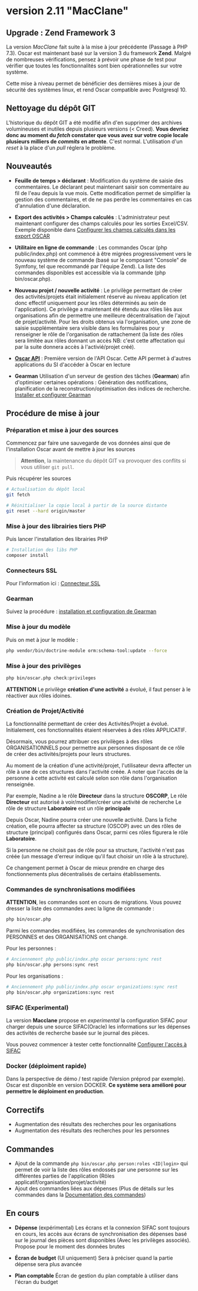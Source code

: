 # version 2.11 "MacClane"

## Upgrade : Zend Framework 3

La version *MacClane* fait suite à la mise à jour précédente (Passage à PHP 7.3). Oscar est maintenant basé sur la version 3 du framework **Zend**. Malgré de nombreuses vérifications, pensez à prévoir une phase de test pour vérifier que toutes les fonctionnalités sont bien opérationnelles sur votre système.

Cette mise à niveau permet de bénéficier des dernières mises à jour de sécurité des systèmes linux, et rend Oscar compatible avec Postgresql 10.

## Nettoyage du dépôt GIT

L'historique du dépôt GIT a été modifié afin d'en supprimer des archives volumineuses et inutiles depuis plusieurs versions (< Creed). **Vous devriez donc au moment du *fetch* constater que vous avez sur votre copie locale plusieurs milliers de *commits* en attente**. C'est normal. L'utilisation d'un *reset* à la place d'un *pull* réglera le problème.

## Nouveautés

 - **Feuille de temps > déclarant** :  Modification du système de saisie des commentaires. Le déclarant peut maintenant saisir son commentaire au fil de l'eau depuis la vue mois. Cette modification permet de simplifier la gestion des commentaires, et de ne pas perdre les commentaires en cas d'annulation d'une déclaration.

 - **Export des activités > Champs calculés** : L'administrateur peut maintenant configurer des champs calculés pour les sorties Excel/CSV. Exemple disponible dans [Configurer les champs calculés dans les export OSCAR](../activities-export.md)

 - **Utilitaire en ligne de commande** : Les commandes Oscar (php public/index.php) ont commencé à être migrées progressivement vers le nouveau système de commande (basé sur le composant "Console" de Symfony, tel que recommandé par l'équipe Zend). La liste des commandes disponibles est accessible via la commande (php bin/oscar.php).

 - **Nouveau projet / nouvelle activité** : Le privilège permettant de créer des activités/projets était initialement réservé au niveau application (et donc effectif uniquement pour les rôles déterminés au sein de l'application). Ce privilège a maintenant été étendu aux rôles liès aux organisations afin de permettre une meilleure décentralisation de l'ajout de projet/activité. Pour les droits obtenus via l'organisation, une zone de saisie supplémentaire sera visible dans les formulaires pour y renseigner le rôle de l'organisation de rattachement (la liste des rôles sera limitée aux rôles donnant un accès NB: c'est cette affectation qui par la suite donnera accès à l'activié/projet créé).
 
 - **[Oscar API](../config-api.md)** : Première version de l'API Oscar. Cette API permet à d'autres applications du SI d'accéder à Oscar en lecture 
 
 - **Gearman** Utilisation d'un serveur de gestion des tâches (**Gearman**) afin d'optimiser certaines opérations : Génération des notifications, planification de la reconstruction/optimisation des indices de recherche. [Installer et configurer Gearman](../config-gearman.md)
 
## Procédure de mise à jour

### Préparation et mise à jour des sources

Commencez par faire une sauvegarde de vos données ainsi que de l'installation Oscar avant de mettre à jour les sources

> **Attention**, la maintenance du dépôt GIT va provoquer des conflits si vous utiliser `git pull`.

Puis récupérer les sources

```bash
# Actualisation du dépôt local
git fetch

# Réinitialiser la copie local à partir de la source distante
git reset --hard origin/master
```


### Mise à jour des librairies tiers PHP

Puis lancer l'installation des librairies PHP

```bash
# Installation des libs PHP
composer install
```

### Connecteurs SSL

Pour l'information ici : [Connecteur SSL](../connectors.md#connection-avec-certificat)

### Gearman

Suivez la procédure : [installation et configuration de Gearman](../config-gearman.md)

### Mise à jour du modèle

Puis on met à jour le modèle : 

```bash
php vendor/bin/doctrine-module orm:schema-tool:update --force
```

### Mise à jour des privilèges
 
```bash
php bin/oscar.php check:privileges
``` 

**ATTENTION** Le privilège **création d'une activité** a évolué, il faut penser à le réactiver aux rôles idoines.

### Création de Projet/Activité

La fonctionnalité permettant de créer des Activités/Projet a évolué. Initialement, ces fonctionnalités étaient réservées à des rôles APPLICATIF.

Désormais, vous pourrez attribuer ces privilèges à des rôles ORGANISATIONNELS pour permettre aux personnes disposant de ce rôle de créer des activités/projets pour leurs structures. 

Au moment de la création d'une activité/projet, l'utilisateur devra affecter un rôle à une de ces structures dans l'activité créée. A noter que l'accès de la personne à cette activité est calculé selon son rôle dans l'organisation renseignée.

Par exemple, Nadine a le rôle **Directeur** dans la structure **OSCORP**,
Le rôle **Directeur** est autorisé à voir/modifier/créer une activité de recherche
Le rôle de structure **Laboratoire** est un rôle **principale**

Depuis Oscar, Nadine pourra créer une nouvelle activité. Dans la fiche création, elle pourra affecter sa structure (OSCOP) avec un des rôles de structure (principal) configurés dans Oscar, parmi ces rôles figurera le rôle **Laboratoire**.

Si la personne ne choisit pas de rôle pour sa structure, l'activité n'est pas créée (un message d'erreur indique qu'il faut choisir un rôle à la structure).

Ce changement permet à Oscar de mieux prendre en charge des fonctionnements plus décentralisés de certains établissements.

### Commandes de synchronisations modifiées

**ATTENTION**, les commandes sont en cours de migrations. Vous pouvez dresser la liste des commandes avec la ligne de commande : 

```bash
php bin/oscar.php
```

Parmi les commandes modifiées, les commandes de synchronisation des PERSONNES et des ORGANISATIONS ont changé.


Pour les personnes : 

```bash
# Anciennement php public/index.php oscar persons:sync rest
php bin/oscar.php persons:sync rest
```

Pour les organisations : 

```bash
# Anciennement php public/index.php oscar organizations:sync rest
php bin/oscar.php organizations:sync rest
```

### SIFAC (Experimental)
La version **Macclane** propose en *experimental* la configuration SIFAC pour charger depuis une source SIFAC(Oracle) les informations sur les dépenses des activités de recherche basée sur le journal des pièces.

Vous pouvez commencer à tester cette fonctionnalité [Configurer l'accès à SIFAC](../config-sifac.md) 

### Docker  (déploiment rapide)
Dans la perspective de démo / test rapide (Version préprod par exemple). Oscar est disponible en version DOCKER. **Ce système sera amélioré pour permettre le déploiment en production**.
 
## Correctifs
 - Augmentation des résultats des recherches pour les organisations
 - Augmentation des résultats des recherches pour les personnes
 
## Commandes
 - Ajout de la commande `php bin/oscar.php person:roles <ID|login>` qui permet de voir la liste des rôles endossés par une personne sur les différentes parties de l'application (Rôles applicatif/organisation/projet/activité)
 - Ajout des commandes liées aux dépenses (Plus de détails sur les commandes dans la [Documentation des commandes](../commands/liste_des_commandes.md))

## En cours

 - **Dépense** (expérimental) Les écrans et la connexion SIFAC sont toujours en cours, les accès aux écrans de synchronisation des dépenses basé sur le journal des pièces sont disponibles (Avec les privilèges associés). Propose pour le moment des données brutes
 
 - **Écran de budget** (UI uniquement) Sera à préciser quand la partie dépense sera plus avancée
 
 - **Plan comptable** Écran de gestion du plan comptable à utiliser dans l'écran du budget
